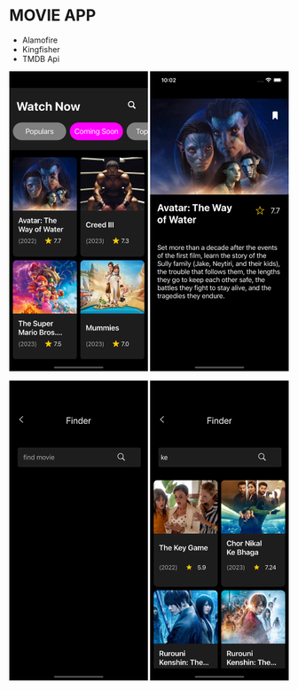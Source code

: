 # MOVIE APP

-  Alamofire
-  Kingfisher
-  TMDB Api


<img width="250" src="https://github.com/Senures/MovieApp/blob/main/img/1.png"> <img width="250" src="https://github.com/Senures/MovieApp/blob/main/img/2.png">

<img width="250" src="https://github.com/Senures/MovieApp/blob/main/img/3.png"> <img width="250" src="https://github.com/Senures/MovieApp/blob/main/img/4.png">

